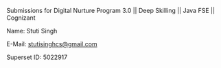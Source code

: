 Submissions for Digital Nurture Program 3.0 || Deep Skilling || Java FSE || Cognizant

Name: Stuti Singh

E-Mail: stutisinghcs@gmail.com

Superset ID: 5022917
